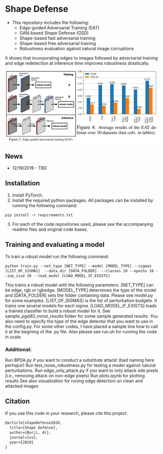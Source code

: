 # Shape Defense

* This repository includes the following:
    + Edge-guided Adversarial Training (EAT)
    + GAN-based Shape Defense (GSD)
    + Shape-based fast adversarial training
    + Shape-based free adversarial training
    + Robustness evaluation against natural image corruptions

It shows that incorporating edges to images followed by adversarial training and edge redetection at inference time improves robustness drastically.

![overfitting](https://github.com/aliborji/ShapeDefence/blob/master/teaser.jpg)


[paper]: https://arxiv.org/abs/xx
[fastpaper]: https://arxiv.org/abs/2001.03994


## News
+ 12/19/2019 - TBD

## Installation 
1. Install PyTorch.
2. Install the required python packages. All packages can be installed by running the following command:
```
pip install -r requirements.txt
```
3. For each of the code repositories used, please see the accompanying readme files and original code bases.


##  Training and evaluating a model
To train a robust model run the following command:

```
python train.py --net_type [NET_TYPE] --model [MODEL_TYPE] --sigmas [LIST_OF_SIGMAS]  --data_dir [DATA_FOLDER]  --classes 10 --epochs 10 --inp_size 28 --load_model [LOAD_MODEL_IF_EXISTS]
```

This trains a robust model with the following parameters. [NET_TYPE] can be edge, rgb or rgbedge. [MODEL_TYPE] determines the type of the model and [DATA_FOLDER] sets the folder containing data. Please see model.py for some examples. [LIST_OF_SIGMAS] is the list of perturbation budgets. It trains one several models for each sigma. [LOAD_MODEL_IF_EXISTS] loads a trained classifier to build a robust model for it. See sample_pgd40_mnist_results folder for some sample generated results.
You also need to specify the type of the edge detector that you want to use in the config.py.
For some other codes, I have placed a sample line how to call it at the begining of the .py file. Also please see run.sh for running the code in scale.


### Additional:
Run BPDA.py if you want to conduct a substitute attack! (bad naming here perhaps!)
Run test_noise_robustness.py for testing a model against natural perturbations.
Run edge_only_attack.py if you want to only attack ede pixels (i.e., removing attack on non-edge pixels)
Run plots.ipynb for plotting results
See also visualization for runing edge detection on clean and attacked images



## Citation

If you use this code in your research, please cite this project.

```
@article{shapeDefense2020,
  title={Shape Defense},
  author={Borji, Al},
  journal={xx},
  year={2020}
}
```


